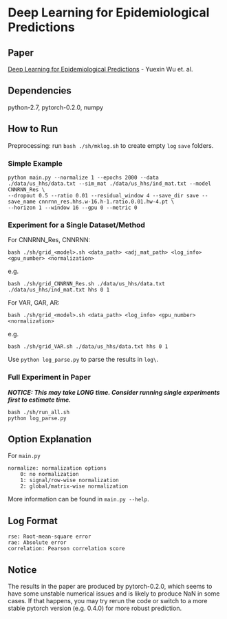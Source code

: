 # Deep Learning for Epidemiological Predictions

## Paper
[Deep Learning for Epidemiological Predictions](https://raw.githubusercontent.com/CrickWu/crickwu.github.io/master/papers/sigir2018.pdf) - Yuexin Wu et. al.

## Dependencies
python-2.7, pytorch-0.2.0, numpy
## How to Run
Preprocessing: run `bash ./sh/mklog.sh` to create empty `log` `save` folders.
### Simple Example
```
python main.py --normalize 1 --epochs 2000 --data ./data/us_hhs/data.txt --sim_mat ./data/us_hhs/ind_mat.txt --model CNNRNN_Res \
--dropout 0.5 --ratio 0.01 --residual_window 4 --save_dir save --save_name cnnrnn_res.hhs.w-16.h-1.ratio.0.01.hw-4.pt \
--horizon 1 --window 16 --gpu 0 --metric 0
```
### Experiment for a Single Dataset/Method
For CNNRNN_Res, CNNRNN:
```
bash ./sh/grid_<model>.sh <data_path> <adj_mat_path> <log_info> <gpu_number> <normalization>
```
e.g.
```
bash ./sh/grid_CNNRNN_Res.sh ./data/us_hhs/data.txt ./data/us_hhs/ind_mat.txt hhs 0 1
```
For VAR, GAR, AR:
```
bash ./sh/grid_<model>.sh <data_path> <log_info> <gpu_number> <normalization>
```
e.g.
```
bash ./sh/grid_VAR.sh ./data/us_hhs/data.txt hhs 0 1
```

Use `python log_parse.py` to parse the results in `log\`.
### Full Experiment in Paper
***NOTICE: This may take LONG time. Consider running single experiments first to estimate time.***

```
bash ./sh/run_all.sh
python log_parse.py
```

## Option Explanation
For `main.py`

```
normalize: normalization options
	0: no normalization
	1: signal/row-wise normalization
	2: global/matrix-wise normalization
```
More information can be found in `main.py --help`.

## Log Format
```
rse: Root-mean-square error
rae: Absolute error
correlation: Pearson correlation score
```

## Notice
The results in the paper are produced by pytorch-0.2.0, which seems to have some unstable numerical issues and is likely to produce NaN in some cases. If that happens, you may try rerun the code or switch to a more stable pytorch version (e.g. 0.4.0) for more robust prediction.
